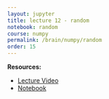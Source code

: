```yaml
---
layout: jupyter
title: lecture 12 - random
notebook: random
course: numpy
permalink: /brain/numpy/random
order: 15
---
```


**Resources:**
- [Lecture Video](https://youtu.be/2NVAV7ZccAs?feature=shared)
- [Notebook](/assets/notebooks/random.ipynb)
